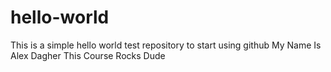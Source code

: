 # hello-world
This is a simple hello world test repository to start using github
My Name Is Alex Dagher 
This Course Rocks Dude 
